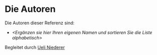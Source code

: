 # Die Autoren

Die Autoren dieser Referenz sind:

* *<Ergänzen sie hier Ihren eigenen Namen und sortieren Sie die Liste alphabetisch>*

Begleitet durch [Ueli Niederer](niue.md)
